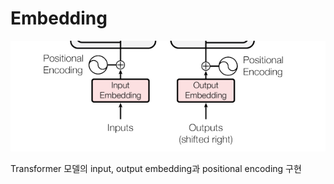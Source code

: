 # Embedding 

![embedding](../../imgs/embedding_image.png)  

Transformer 모델의 input, output embedding과 positional encoding 구현